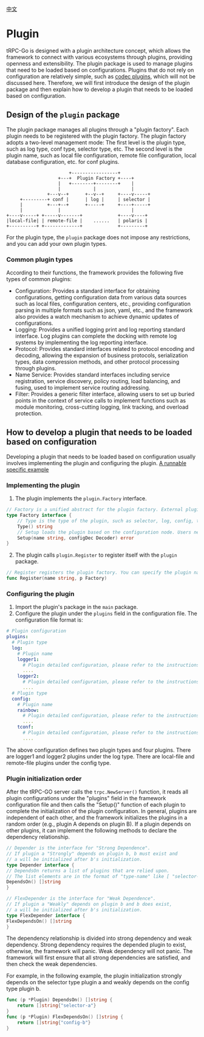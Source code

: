 [中文](README_zh_CN.md)


# Plugin

tRPC-Go is designed with a plugin architecture concept, which allows the framework to connect with various ecosystems through plugins, providing openness and extensibility.
The plugin package is used to manage plugins that need to be loaded based on configurations.
Plugins that do not rely on configuration are relatively simple, such as [codec plugins](../codec/README.md), which will not be discussed here.
Therefore, we will first introduce the design of the plugin package and then explain how to develop a plugin that needs to be loaded based on configuration.

## Design of the `plugin` package

The plugin package manages all plugins through a "plugin factory".
Each plugin needs to be registered with the plugin factory.
The plugin factory adopts a two-level management mode:
The first level is the plugin type, such as log type, conf type, selector type, etc.
The second level is the plugin name, such as local file configuration, remote file configuration, local database configuration, etc. for conf plugins.

```ascii
                       +-----------------+
                   +---+  Plugin Factory +----+
                   |   +--------+--------+    |
                   |            |             |
               +---v--+      +--v--+     +----v-----+
     +---------+ conf |      | log |     | selector |
     |         +---+--+      +-----+     +----+-----+
     |             |                          |
+----v-----+ +-----v-------+             +----v----+
|local-file| | remote-file |    ......   | polaris |
+----------+ +-------------+             +---------+
```

For the plugin type, the `plugin` package does not impose any restrictions, and you can add your own plugin types.

### Common plugin types

According to their functions, the framework provides the following five types of common plugins:

- Configuration: Provides a standard interface for obtaining configurations, getting configuration data from various data sources such as local files, configuration centers, etc., providing configuration parsing in multiple formats such as json, yaml, etc., and the framework also provides a watch mechanism to achieve dynamic updates of configurations.
- Logging: Provides a unified logging print and log reporting standard interface. Log plugins can complete the docking with remote log systems by implementing the log reporting interface.
- Protocol: Provides standard interfaces related to protocol encoding and decoding, allowing the expansion of business protocols, serialization types, data compression methods, and other protocol processing through plugins.
- Name Service: Provides standard interfaces including service registration, service discovery, policy routing, load balancing, and fusing, used to implement service routing addressing.
- Filter: Provides a generic filter interface, allowing users to set up buried points in the context of service calls to implement functions such as module monitoring, cross-cutting logging, link tracking, and overload protection.

## How to develop a plugin that needs to be loaded based on configuration

Developing a plugin that needs to be loaded based on configuration usually involves implementing the plugin and configuring the plugin. [A runnable specific example](../examples/features/plugin)

### Implementing the plugin

1. The plugin implements the `plugin.Factory` interface.

```go
// Factory is a unified abstract for the plugin factory. External plugins need to implement this interface to generate specific plugins and register them in specific plugin types.
type Factory interface {
    // Type is the type of the plugin, such as selector, log, config, tracing.
    Type() string
    // Setup loads the plugin based on the configuration node. Users need to define the specific plugin configuration data structure first.
    Setup(name string, configDec Decoder) error
}
```

2. The plugin calls `plugin.Register` to register itself with the `plugin` package.

```go
// Register registers the plugin factory. You can specify the plugin name yourself, and different factory instances can be registered for the same implementation with different configurations.
func Register(name string, p Factory)
```

### Configuring the plugin

1. Import the plugin's package in the `main` package.
2. Configure the plugin under the `plugins` field in the configuration file. The configuration file format is:
```yaml
# Plugin configuration
plugins:
  # Plugin type
  log:
    # Plugin name
    logger1:
      # Plugin detailed configuration, please refer to the instructions of each plugin for details
      ....
    logger2:
      # Plugin detailed configuration, please refer to the instructions of each plugin for details
      ....
  # Plugin type
  config:
    # Plugin name
    rainbow:
      # Plugin detailed configuration, please refer to the instructions of each plugin for details
      ....
    tconf:
      # Plugin detailed configuration, please refer to the instructions of each plugin for details
      ....
```
The above configuration defines two plugin types and four plugins.
There are logger1 and logger2 plugins under the log type.
There are local-file and remote-file plugins under the config type.

### Plugin initialization order

After the tRPC-GO server calls the `trpc.NewServer()` function, it reads all plugin configurations under the "plugins" field in the framework configuration file and then calls the "Setup()" function of each plugin to complete the initialization of the plugin configuration.
In general, plugins are independent of each other, and the framework initializes the plugins in a random order (e.g., plugin A depends on plugin B).
If a plugin depends on other plugins, it can implement the following methods to declare the dependency relationship.

```go
// Depender is the interface for "Strong Dependence".
// If plugin a "Strongly" depends on plugin b, b must exist and
// a will be initialized after b's initialization.
type Depender interface {
// DependsOn returns a list of plugins that are relied upon.
// The list elements are in the format of "type-name" like [ "selector-polaris" ].
DependsOn() []string
}

// FlexDepender is the interface for "Weak Dependence".
// If plugin a "Weakly" depends on plugin b and b does exist,
// a will be initialized after b's initialization.
type FlexDepender interface {
FlexDependsOn() []string
}
```

The dependency relationship is divided into strong dependency and weak dependency.
Strong dependency requires the depended plugin to exist, otherwise, the framework will panic.
Weak dependency will not panic.
The framework will first ensure that all strong dependencies are satisfied, and then check the weak dependencies.

For example, in the following example, the plugin initialization strongly depends on the selector type plugin a and weakly depends on the config type plugin b.

```go
func (p *Plugin) DependsOn() []string {
    return []string{"selector-a"}
}
func (p *Plugin) FlexDependsOn() []string {
    return []string{"config-b"}
}
```